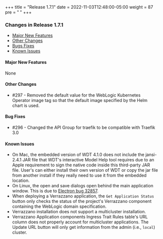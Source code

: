 +++
title = "Release 1.7.1"
date = 2022-11-03T12:48:00-05:00
weight = 87
pre = "<b> </b>"
+++

### Changes in Release 1.7.1
- [Major New Features](#major-new-features)
- [Other Changes](#other-changes)
- [Bugs Fixes](#bug-fixes)
- [Known Issues](#known-issues)

#### Major New Features
None

#### Other Changes
- #297 - Removed the default value for the WebLogic Kubernetes Operator image tag so that the default image 
  specified by the Helm chart is used.

#### Bug Fixes
- #296 - Changed the API Group for traefik to be compatible with Traefik 3.0 

#### Known Issues
- On Mac, the embedded version of WDT 4.1.0 does not include the jansi-2.4.1 JAR file that WDT's interactive Model Help
  tool requires due to an Apple requirement to sign the native code inside this third-party JAR file. User's can either
  install their own version of WDT or copy the jar file from another install if they really need to use it from the
  embedded location.
- On Linux, the open and save dialogs open behind the main application window.  This is due to
  [Electron bug 32857](https://github.com/electron/electron/issues/32857).
- When deploying a Verrazzano application, the `Get Application Status` button only checks the status of the project's
  Verrazzano component containing the WebLogic domain specification.
- Verrazzano installation does not support a multicluster installation.
- Verrazzano Application components Ingress Trait Rules table's URL column does not properly account for multicluster
  applications.  The Update URL button will only get information from the admin (i.e., `local`) cluster.
